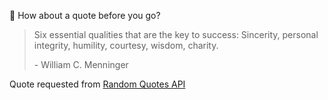 📣 How about a quote before you go?

> Six essential qualities that are the key to success: Sincerity, personal integrity, humility, courtesy, wisdom, charity.
>
> <p>- William C. Menninger</p>

Quote requested from [Random Quotes API](https://github.com/lukePeavey/quotable)
